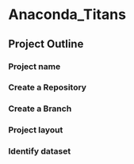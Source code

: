 # Anaconda_Titans

## Project Outline

### Project name
### Create a Repository
### Create a Branch
### Project layout
### Identify dataset
